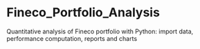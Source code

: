 # Fineco_Portfolio_Analysis
Quantitative analysis of Fineco portfolio with Python: import data, performance computation, reports and charts
